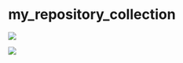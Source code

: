 # my_repository_collection

[![](https://github-readme-stats.vercel.app/api/pin/?username=anuraghazra&repo=github-readme-stats)](https://github.com/anuraghazra/github-readme-stats)

[![](https://github-readme-stats.vercel.app/api/pin/?username=bregman-arie&repo=devops-exercises)](https://github.com/bregman-arie/devops-exercises)
